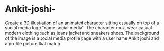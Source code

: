 # Ankit-joshi-
Create a 3D illustration of an animated character sitting casually on top of a social media logo "name social media". The character must wear casual modern clothing such as jeans jacket and sneakers shoes. The background of the image is a social media profile page with a user name Ankit joshi and a profile picture that match
